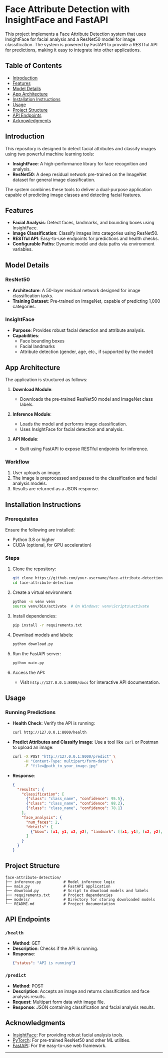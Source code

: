 # Face Attribute Detection with InsightFace and FastAPI

This project implements a Face Attribute Detection system that uses InsightFace for facial analysis and a ResNet50 model for image classification. The system is powered by FastAPI to provide a RESTful API for predictions, making it easy to integrate into other applications.

## Table of Contents
- [Introduction](#introduction)
- [Features](#features)
- [Model Details](#model-details)
- [App Architecture](#app-architecture)
- [Installation Instructions](#installation-instructions)
- [Usage](#usage)
- [Project Structure](#project-structure)
- [API Endpoints](#api-endpoints)
- [Acknowledgments](#acknowledgments)

## Introduction

This repository is designed to detect facial attributes and classify images using two powerful machine learning tools:

- **InsightFace**: A high-performance library for face recognition and analysis.
- **ResNet50**: A deep residual network pre-trained on the ImageNet dataset for general image classification.

The system combines these tools to deliver a dual-purpose application capable of predicting image classes and detecting facial features.

## Features

- **Facial Analysis**: Detect faces, landmarks, and bounding boxes using InsightFace.
- **Image Classification**: Classify images into categories using ResNet50.
- **RESTful API**: Easy-to-use endpoints for predictions and health checks.
- **Configurable Paths**: Dynamic model and data paths via environment variables.

## Model Details

### ResNet50
- **Architecture**: A 50-layer residual network designed for image classification tasks.
- **Training Dataset**: Pre-trained on ImageNet, capable of predicting 1,000 categories.

### InsightFace
- **Purpose**: Provides robust facial detection and attribute analysis.
- **Capabilities**:
  - Face bounding boxes
  - Facial landmarks
  - Attribute detection (gender, age, etc., if supported by the model)

## App Architecture

The application is structured as follows:

1. **Download Module**:
   - Downloads the pre-trained ResNet50 model and ImageNet class labels.

2. **Inference Module**:
   - Loads the model and performs image classification.
   - Uses InsightFace for facial detection and analysis.

3. **API Module**:
   - Built using FastAPI to expose RESTful endpoints for inference.

### Workflow
1. User uploads an image.
2. The image is preprocessed and passed to the classification and facial analysis models.
3. Results are returned as a JSON response.

## Installation Instructions

### Prerequisites
Ensure the following are installed:
- Python 3.8 or higher
- CUDA (optional, for GPU acceleration)

### Steps
1. Clone the repository:
   ```bash
   git clone https://github.com/your-username/face-attribute-detection.git
   cd face-attribute-detection
   ```

2. Create a virtual environment:
   ```bash
   python -m venv venv
   source venv/bin/activate  # On Windows: venv\Scripts\activate
   ```

3. Install dependencies:
   ```bash
   pip install -r requirements.txt
   ```

4. Download models and labels:
   ```bash
   python download.py
   ```

5. Run the FastAPI server:
   ```bash
   python main.py
   ```

6. Access the API:
   - Visit `http://127.0.0.1:8000/docs` for interactive API documentation.

## Usage

### Running Predictions
- **Health Check**: Verify the API is running:
  ```bash
  curl http://127.0.0.1:8000/health
  ```

- **Predict Attributes and Classify Image**:
  Use a tool like `curl` or Postman to upload an image:
  ```bash
  curl -X POST "http://127.0.0.1:8000/predict" \
       -H "Content-Type: multipart/form-data" \
       -F "file=@path_to_your_image.jpg"
  ```

- **Response**:
  ```json
  {
    "results": {
      "classification": [
        {"class": "class_name", "confidence": 95.5},
        {"class": "class_name", "confidence": 88.2},
        {"class": "class_name", "confidence": 78.1}
      ],
      "face_analysis": {
        "num_faces": 2,
        "details": [
          {"bbox": [x1, y1, x2, y2], "landmark": [[x1, y1], [x2, y2], ...]}
        ]
      }
    }
  }
  ```

## Project Structure
```
face-attribute-detection/
├── inference.py          # Model inference logic
├── main.py               # FastAPI application
├── download.py           # Script to download models and labels
├── requirements.txt      # Project dependencies
├── models/               # Directory for storing downloaded models
└── README.md             # Project documentation
```

## API Endpoints

### `/health`
- **Method**: GET
- **Description**: Checks if the API is running.
- **Response**:
  ```json
  {"status": "API is running"}
  ```

### `/predict`
- **Method**: POST
- **Description**: Accepts an image and returns classification and face analysis results.
- **Request**: Multipart form data with image file.
- **Response**: JSON containing classification and facial analysis results.

## Acknowledgments

- [InsightFace](https://github.com/deepinsight/insightface): For providing robust facial analysis tools.
- [PyTorch](https://pytorch.org/): For pre-trained ResNet50 and other ML utilities.
- [FastAPI](https://fastapi.tiangolo.com/): For the easy-to-use web framework.

---
